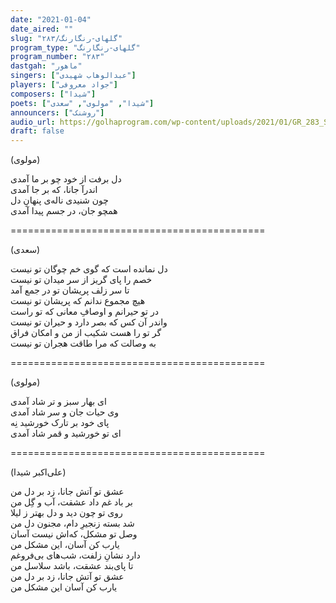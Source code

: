 ```yaml
---
date: "2021-01-04"
date_aired: ""
slug: "گلهای-رنگارنگ/۲۸۳"
program_type: "گلهای-رنگارنگ"
program_number: "۲۸۳"
dastgah: "ماهور"
singers: ["عبدالوهاب شهیدی"]
players: ["جواد معروفی"]
composers: ["شیدا"]
poets: ["شیدا", "مولوی", "سعدی"]
announcers: ["روشنک"]
audio_url: https://golhaprogram.com/wp-content/uploads/2021/01/GR_283_Shahidi.mp3
draft: false
---
```


(مولوی)  

دل برفت از خود چو بر ما آمدی  
اندرآ جانا، که بر جا آمدی  
چون شنیدی ناله‌ی پنهانِ دل  
همچو جان، در جسم پیدا آمدی  

============================================  

(سعدی)  

دل نمانده است که گوی خم چوگان تو نیست  
خصم را پای گریز از سر میدان تو نیست  
تا سر زلف پریشان تو در جمع آمد  
هیچ مجموع ندانم که پریشان تو نیست  
در تو حیرانم و اوصافِ معانی که تو راست  
واندر آن کس که بصر دارد و حیران تو نیست  
گر تو را هست شکیب از من و امکان فراق  
به وصالت که مرا طاقت هجران تو نیست  

============================================  

(مولوی)  

ای بهار سبز و تر شاد آمدی  
وی حیات جان و سر شاد آمدی  
پای خود بر تارک خورشید نِه  
ای تو خورشید و قمر شاد آمدی  

============================================  

(علی‌اکبر شیدا)  

عشق تو آتش جانا، زد بر دل من  
بر باد غم داد عشقت، آب و گِل من  
روی تو چون دید و دل بهتر ز لیلا  
شد بسته زنجیرِ دام، مجنون دل من  
وصل تو مشکل، كه‌اش نیست آسان  
یارب کن آسان، این مشکل من  
دارد نشانِ زلفت، شب‌های بی‌فروغم  
تا پای‌بند عشقت، باشد سلاسل من  
عشق تو آتش جانا، زد بر دل من  
یارب کن آسان این مشکل من  

